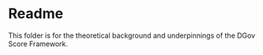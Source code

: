 # Readme

This folder is for the theoretical background and underpinnings of the DGov Score Framework. 
